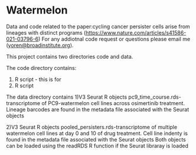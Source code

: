 # Watermelon
Data and code related to the paper:cycling cancer persister cells arise from lineages with distinct programs (https://www.nature.com/articles/s41586-021-03796-6)
For any addiotnal code request or questions please email me (yoren@broadinstitute.org). 

This project contains two directories code and data.

The code directory contains:
  1) R script - this is for
  2) R script 
 
The data directory contains
  1)V3 Seurat R objects pc9_time_course.rds- transcriptome of PC9-watermelon cell lines across osimertinib treatment. Lineage barcodes are found in the metadata       file associated with the Seurat objects
  
  2)V3 Seurat R objects pooled_persisters.rds-transcriptome of multiple watermelon cell lines at day 0 and 10 of drug treatment. Cell line indenty is found in the     metadata file associated with the Seurat objects
  Both objects can be loaded using the readRDS R function if the Seurat libraray is loaded

